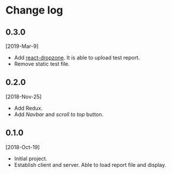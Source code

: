 # Change log

## 0.3.0 
[2019-Mar-9]
- Add [react-dropzone](https://react-dropzone.js.org/). It is able to upload test report.
- Remove static test file.

## 0.2.0  
[2018-Nov-25]
- Add Redux.
- Add _Navbar_ and _scroll to top_ button.

## 0.1.0  
[2018-Oct-19]
- Initial project.
- Establish client and server. Able to load report file and display.